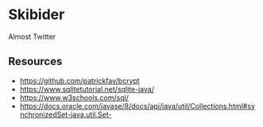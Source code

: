 # Skibider

Almost Twitter

## Resources

* https://github.com/patrickfav/bcrypt
* https://www.sqlitetutorial.net/sqlite-java/
* https://www.w3schools.com/sql/
* https://docs.oracle.com/javase/8/docs/api/java/util/Collections.html#synchronizedSet-java.util.Set-